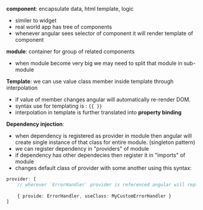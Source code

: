 **component**: encapsulate data, html template, logic
- similer to widget
- real world app has tree of components
- whenever angular sees selector of component it will render template of component
    
**module**: container for group of related components 
- when module become very big we may need to split that module in sub-module
    
**Template**: we can use value class member  inside template through interpolation
- if value of member changes angular will automatically re-render DOM.
- syntax use for templating is : `{{ }}`
- interpolation in template is further translated into **property binding**
   
**Dependency injection**: 
- when dependency is registered as provider in module then angular will create single instance of that class for entire module. (singleton pattern)
- we can register dependency in "providers" of module
- if dependency has other dependecies then register it in "imports" of module
- changes default class of provider with some another using this syntax:
```typescript
provider: [
	// wherever `ErrorHandler` provider is referenced angular will replace it with MyCustomErrorHandler instance
	
	{ provide: ErrorHandler, useClass: MyCustomErrorHandler }
]
```

